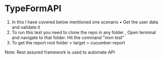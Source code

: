 # TypeFormAPI
1. In this I have covered below mentioned one scenario 
    • Get the user data and validate it 
2. To run this test you need to clone the repo in any folder , Open terminal and navigate to that folder. Hit the command "mvn test"
3. To get the report root folder > target > cucumber-report 

Note: Rest assured framework is used to automate API 